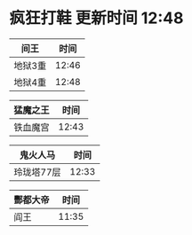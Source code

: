 # 疯狂打鞋 更新时间 12:48

| 间王   | 时间    |
|--------|-------|
| 地狱3重 | 12:46 |
| 地狱4重 | 12:48 |

| 猛魔之王   | 时间    |
|--------|-------|
| 铁血魔宫 | 12:43 |

| 鬼火人马   | 时间    |
|--------|-------|
| 玲珑塔77层 | 12:33 |

| 酆都大帝   | 时间    |
|--------|-------|
| 阎王 | 11:35 |